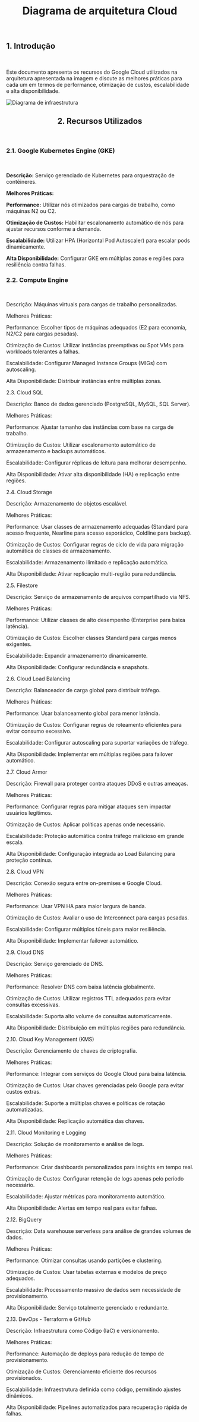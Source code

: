 <h1><center>Diagrama de arquitetura Cloud</center></h1></br>

<h2>1. Introdução</h2></br>

Este documento apresenta os recursos do Google Cloud utilizados na arquitetura apresentada na imagem e discute as melhores práticas para cada um em termos de performance, otimização de custos, escalabilidade e alta disponibilidade.</br>

<img src="GCP - Infra.png" alt="Diagrama de infraestrutura" /></br>

<h2><center>2. Recursos Utilizados</center></h2></br>

<h3>2.1. Google Kubernetes Engine (GKE)</h3></br>

<b>Descrição:</b> Serviço gerenciado de Kubernetes para orquestração de contêineres.</br>

<b>Melhores Práticas:</b></br>

<b>Performance:</b> Utilizar nós otimizados para cargas de trabalho, como máquinas N2 ou C2.</br>

<b>Otimização de Custos:</b> Habilitar escalonamento automático de nós para ajustar recursos conforme a demanda.</br>

<b>Escalabilidade:</b> Utilizar HPA (Horizontal Pod Autoscaler) para escalar pods dinamicamente.</br>

<b>Alta Disponibilidade:</b> Configurar GKE em múltiplas zonas e regiões para resiliência contra falhas.</br>

<h3>2.2. Compute Engine</h3></br>

Descrição: Máquinas virtuais para cargas de trabalho personalizadas.</br>

Melhores Práticas:</br>

Performance: Escolher tipos de máquinas adequados (E2 para economia, N2/C2 para cargas pesadas).</br>

Otimização de Custos: Utilizar instâncias preemptivas ou Spot VMs para workloads tolerantes a falhas.</br>

Escalabilidade: Configurar Managed Instance Groups (MIGs) com autoscaling.</br>

Alta Disponibilidade: Distribuir instâncias entre múltiplas zonas.</br>

2.3. Cloud SQL</br>

Descrição: Banco de dados gerenciado (PostgreSQL, MySQL, SQL Server).</br>

Melhores Práticas:</br>

Performance: Ajustar tamanho das instâncias com base na carga de trabalho.</br>

Otimização de Custos: Utilizar escalonamento automático de armazenamento e backups automáticos.</br>

Escalabilidade: Configurar réplicas de leitura para melhorar desempenho.</br>

Alta Disponibilidade: Ativar alta disponibilidade (HA) e replicação entre regiões.</br>

2.4. Cloud Storage</br>

Descrição: Armazenamento de objetos escalável.</br>

Melhores Práticas:</br>

Performance: Usar classes de armazenamento adequadas (Standard para acesso frequente, Nearline para acesso esporádico, Coldline para backup).</br>

Otimização de Custos: Configurar regras de ciclo de vida para migração automática de classes de armazenamento.</br>

Escalabilidade: Armazenamento ilimitado e replicação automática.</br>

Alta Disponibilidade: Ativar replicação multi-região para redundância.</br>

2.5. Filestore</br>

Descrição: Serviço de armazenamento de arquivos compartilhado via NFS.</br>

Melhores Práticas:</br>

Performance: Utilizar classes de alto desempenho (Enterprise para baixa latência).</br>

Otimização de Custos: Escolher classes Standard para cargas menos exigentes.</br>

Escalabilidade: Expandir armazenamento dinamicamente.</br>

Alta Disponibilidade: Configurar redundância e snapshots.</br>

2.6. Cloud Load Balancing</br>

Descrição: Balanceador de carga global para distribuir tráfego.</br>

Melhores Práticas:</br>

Performance: Usar balanceamento global para menor latência.</br>

Otimização de Custos: Configurar regras de roteamento eficientes para evitar consumo excessivo.</br>

Escalabilidade: Configurar autoscaling para suportar variações de tráfego.</br>

Alta Disponibilidade: Implementar em múltiplas regiões para failover automático.</br>

2.7. Cloud Armor</br>

Descrição: Firewall para proteger contra ataques DDoS e outras ameaças.</br>

Melhores Práticas:</br>

Performance: Configurar regras para mitigar ataques sem impactar usuários legítimos.</br>

Otimização de Custos: Aplicar políticas apenas onde necessário.</br>

Escalabilidade: Proteção automática contra tráfego malicioso em grande escala.</br>

Alta Disponibilidade: Configuração integrada ao Load Balancing para proteção contínua.</br>

2.8. Cloud VPN</br>

Descrição: Conexão segura entre on-premises e Google Cloud.</br>

Melhores Práticas:</br>

Performance: Usar VPN HA para maior largura de banda.</br>

Otimização de Custos: Avaliar o uso de Interconnect para cargas pesadas.</br>

Escalabilidade: Configurar múltiplos túneis para maior resiliência.</br>

Alta Disponibilidade: Implementar failover automático.</br>

2.9. Cloud DNS</br>

Descrição: Serviço gerenciado de DNS.</br>

Melhores Práticas:</br>

Performance: Resolver DNS com baixa latência globalmente.</br>

Otimização de Custos: Utilizar registros TTL adequados para evitar consultas excessivas.</br>

Escalabilidade: Suporta alto volume de consultas automaticamente.</br>

Alta Disponibilidade: Distribuição em múltiplas regiões para redundância.</br>

2.10. Cloud Key Management (KMS)</br>

Descrição: Gerenciamento de chaves de criptografia.</br>

Melhores Práticas:</br>

Performance: Integrar com serviços do Google Cloud para baixa latência.</br>

Otimização de Custos: Usar chaves gerenciadas pelo Google para evitar custos extras.</br>

Escalabilidade: Suporte a múltiplas chaves e políticas de rotação automatizadas.</br>

Alta Disponibilidade: Replicação automática das chaves.</br>

2.11. Cloud Monitoring e Logging</br>

Descrição: Solução de monitoramento e análise de logs.</br>

Melhores Práticas:</br>

Performance: Criar dashboards personalizados para insights em tempo real.</br>

Otimização de Custos: Configurar retenção de logs apenas pelo período necessário.</br>

Escalabilidade: Ajustar métricas para monitoramento automático.</br>

Alta Disponibilidade: Alertas em tempo real para evitar falhas.</br>

2.12. BigQuery</br>

Descrição: Data warehouse serverless para análise de grandes volumes de dados.</br>

Melhores Práticas:</br>

Performance: Otimizar consultas usando partições e clustering.</br>

Otimização de Custos: Usar tabelas externas e modelos de preço adequados.</br>

Escalabilidade: Processamento massivo de dados sem necessidade de provisionamento.</br>

Alta Disponibilidade: Serviço totalmente gerenciado e redundante.</br>

2.13. DevOps - Terraform e GitHub</br>

Descrição: Infraestrutura como Código (IaC) e versionamento.</br>

Melhores Práticas:</br>

Performance: Automação de deploys para redução de tempo de provisionamento.</br>

Otimização de Custos: Gerenciamento eficiente dos recursos provisionados.</br>

Escalabilidade: Infraestrutura definida como código, permitindo ajustes dinâmicos.</br>

Alta Disponibilidade: Pipelines automatizados para recuperação rápida de falhas.</br>


